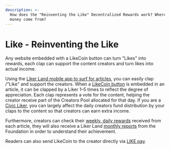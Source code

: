```yaml
---
description: >-
  How does the "Reinventing the Like" Decentralized Rewards work? Where does
  money come from?
---
```


# Like - Reinventing the Like

Any website embedded with a LikeCoin button can turn "Likes" into rewards, each clap can support the content creators and turn likes into actual income.

Using the [Liker Land mobile app to surf for articles](https://docs.like.co/dapp/liker-land/today-headline), you can easily clap /"Like" and support the creators. When a [LikeCoin button](https://docs.like.co/dapp/likecoin-button) is embedded in an article, it can be clapped by a Liker 1–5 times to reflect the degree of appreciation. Each clap represents a vote for the content, helping the creator receive part of the Creators Pool allocated for that day. If you are a [Civic Liker](https://docs.like.co/dapp/civic-liker),  you can largely affect the daily creators fund distribution by your claps to the content so that creators can earn extra income.

Furthermore, creators can check their [weekly, daily rewards](https://docs.like.co/dapp/creator/rewards) received from each article, they will also receive a Liker Land [monthly reports](https://docs.like.co/dapp/creator/monthly-report) from the Foundation in order to understand their achievement.

Readers can also send LikeCoin to the creator directly via [LIKE pay](https://docs.like.co/guides/wallet/like-pay).



